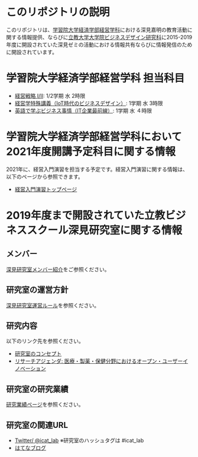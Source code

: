 # このリポジトリの説明
このリポジトリは、[学習院大学](https://www.univ.gakushuin.ac.jp/)[経済学部](https://www.univ.gakushuin.ac.jp/eco/)[経営学科](https://www.univ.gakushuin.ac.jp/eco/education/management/index.html)における深見嘉明の教育活動に関する情報提供、ならびに[立教大学大学院ビジネスデザイン研究科](https://business-school.rikkyo.ac.jp/)に2015-2019年度に開設されていた深見ゼミの活動における情報共有ならびに情報発信のために開設されています。

# 学習院大学経済学部経営学科 担当科目
- [経営戦略 I/II](https://github.com/icat-lab/biz_strategy): 1/2学期 水 2時限
- [経営学特殊講義（IoT時代のビジネスデザイン）](https://github.com/icat-lab/Biz_Design_IoT): 1学期 水 3時限
- [英語で学ぶビジネス事情（IT企業最前線）](https://github.com/icat-lab/IT_Biz_Trend): 1学期 水 ４時限

# 学習院大学経済学部経営学科において2021年度開講予定科目に関する情報
2021年に、経営入門演習を担当する予定です。経営入門演習に関する情報は、以下のページから参照できます。
- [経営入門演習トップページ](https://github.com/icat-lab/icat_lab/blob/master/basic_seminar.md)

# 2019年度まで開設されていた立教ビジネススクール深見研究室に関する情報

## メンバー
[深見研究室メンバー紹介](https://github.com/icat-lab/icat_lab/blob/master/member.md)をご参照ください。

## 研究室の運営方針
[深見研究室運営ルール](https://github.com/icat-lab/icat_lab/blob/master/rule.md)を参照ください。

## 研究内容
以下のリンク先を参照ください。
- [研究室のコンセプト](https://github.com/icat-lab/icat_lab/blob/master/research_topic.md)
- [リサーチアジェンダ: 医療・製薬・保健分野におけるオープン・ユーザーイノベーション](https://github.com/icat-lab/case_med_innovation/blob/master/agenda.md)

## 研究室の研究業績
[研究業績ページ](https://github.com/icat-lab/icat_lab/blob/master/works.md)を参照ください。

## 研究室の関連URL
- [Twitter/ @icat_lab](https://twitter.com/icat_lab/)   ※研究室のハッシュタグは #icat_lab 
- [はてなブログ](http://icatlab.hatenablog.com/) 




